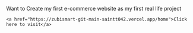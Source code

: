 Want to Create my first e-commerce website as my first real life project

    <a href="https://zubismart-git-main-saintt042.vercel.app/home">Click here to visit</a>